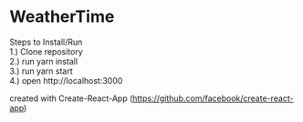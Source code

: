 # WeatherTime

Steps to Install/Run </br>
1.) Clone repository </br>
2.) run yarn install </br>
3.) run yarn start </br>
4.) open http://localhost:3000





created with Create-React-App (https://github.com/facebook/create-react-app)

